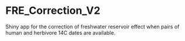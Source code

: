 # FRE_Correction_V2
Shiny app for the correction of freshwater reservoir effect when pairs of human and herbivore 14C dates are available.
